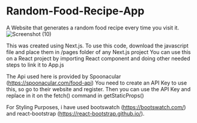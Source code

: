 # Random-Food-Recipe-App
A Website that generates a random food recipe every time you visit it. 
![Screenshot (10)](https://user-images.githubusercontent.com/28191442/109333191-208e7300-782d-11eb-8586-4403c58470a4.png)

This was created using Next.js.
To use this code, download the javascript file and place them in /pages folder of any Next.js project
You can use this on a React project by importing React component and doing other needed steps to link it to App.js

The Api used here is provided by Spoonacular (https://spoonacular.com/food-api)
You need to create an API Key to use this, so go to their website and register. 
Then you can use the API Key and replace in it on the fetch() command in getStaticProps()

For Styling Purposes,
i have used bootswatch (https://bootswatch.com/) and react-bootstrap (https://react-bootstrap.github.io/).
